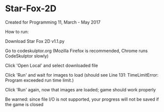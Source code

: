 # Star-Fox-2D
Created for Programming 11, March - May 2017

How to run:

Download Star Fox 2D v1.1.py

Go to codeskulptor.org (Mozilla Firefox is recommended, Chrome runs CodeSkulptor slowly)

Click 'Open Local' and select downloaded file

Click 'Run' and wait for images to load (should see Line 131: TimeLimitError: Program exceeded run time limit.)

Click 'Run' again, now that images are loaded; game should work properly

Be warned: since file I/O is not supported, your progress will not be saved if the game is closed
